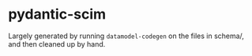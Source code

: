 # pydantic-scim

Largely generated by running `datamodel-codegen` on the files in schema/,
and then cleaned up by hand.
